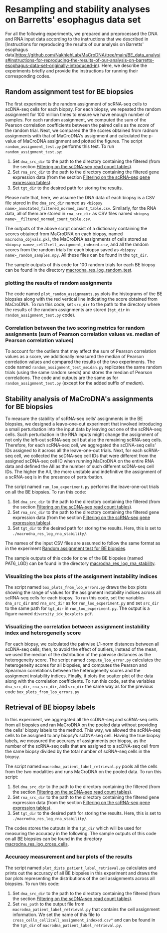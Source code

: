 # Resampling and stability analyses on Barretts' esophagus data set

For all the following experiments, we prepared and preprocessed the DNA and RNA input data according to the instructions that we described in [Instructions for reproducing the results of our analysis on Barretts' esophagus data]https://github.com/NakhlehLab/MaCroDNA/tree/main/BE_data_analysis#instructions-for-reproducing-the-results-of-our-analysis-on-barretts-esophagus-data-set-originally-introduced-in).
Here, we describe the experiments briefly and provide the instructions for running their corresponding codes.

## Random assignment test for BE biopsies
The first experiment is the random assignment of scRNA-seq cells to scDNA-seq cells for each biopsy. For each biopsy, we repeated the random assignment for 100 million times to ensure we have enough number of samples. For each random assignment, we computed the sum of the Pearson correlation coefficients between the paired cells as the *score* of the random trial. Next, we compared the the scores obtained from radnom assignments with that of MaCroDNA's assignment and calculated the p-value of MaCroDNA assignment and plotted the figures.
The script `random_assignment_test.py` performs this test. To run `random_assignment_test.py`:

1. Set `dna_src_dir` to the path to the directory containing the filtered (from the section [Filtering on the scDNA-seq read count tables](https://github.com/NakhlehLab/MaCroDNA/tree/main/BE_data_analysis#filtering-on-the-scdna-seq-read-count-tables)).
2. Set `rna_src_dir` to the path to the directory containing the filtered gene expression data (from the section [Filtering on the scRNA-seq gene expression tables](https://github.com/NakhlehLab/MaCroDNA/blob/main/BE_data_analysis/README.md#filtering-on-the-scrna-seq-gene-expression-tables)).
3. Set `tgt_dir` to the desired path for storing the results.

Please note that, here, we assume the DNA data of each biopsy is a CSV file stored in the `dna_src_dir` named as `<biopsy name>_annotated_filtered_normed_count_table.csv`. Similarly, for the RNA data, all of them are stored in `rna_src_dir` as CSV files named `<biopsy name>__filtered_normed_count_table.csv`.

The outputs of the above script consist of a dictionary containing the scores obtained from MaCroDNA on each biopsy, named `macrodna_objvals.pkl`, the MaCroDNA assignments of cells stored as `<biopsy name>_cell2cell_assignment_indexed.csv`, and all the random scores from the random trials for each biopsy saved as `<biopsy name>_random_samples.npy`. All these files can be found in the `tgt_dir`.

The sample outputs of this code for 100 random trials for each BE biopsy can be found in the directory [macrodna_res_log_random_test](https://github.com/NakhlehLab/MaCroDNA/tree/main/Resampling_stability_analyses/BE_data_analyses/sample_outputs/macrodna_res_log_random_test).

### plotting the results of random assignments 
The code named `plot_random_assignments.py` plots the histograms of the BE biopsies along with the red vertical line indicating the score obtained from MaCroDNA. To run this code, set `src_dir` to the path to the directory where the results of the random assignments are stored (`tgt_dir` in `random_assignment_test.py` code). 

### Correlation between the two scoring metrics for random assignments (sum of Pearson correlation values vs. median of Pearson correlation values)
To account for the outliers that may affect the sum of Pearson correlation values as a score, we additionally measured the median of Pearson correlation values and compared the results of the two experiments. The code named `random_assignment_test_meidan.py` replicates the same random trials (using the same random seeds) and stores the median of Pearson correlations. The code and outputs are the same as for `random_assignment_test.py` (except for the added suffix of _median_). 

## Stability analysis of MaCroDNA's assignments for BE biopsies
To measure the stability of scRNA-seq cells’ assignments in the BE biopsies, we designed a leave-one-out experiment that involved introducing a small perturbation into the input data by leaving out one of the scRNA-seq cells.
Such perturbation in the RNA inputs might change the assignment of not only the left-out scRNA-seq cell but also the remaining scRNA-seq cells. Therefore, for each scRNA-seq cell, we aggregated the scDNA-seq cells’ IDs assigned to it across all the leave-one-out trials. Next, for each scRNA-seq cell, we collected the scDNA-seq cell IDs that were different from the assigned scDNA-seq cell ID when running MaCroDNA on the entire RNA data and defined the AII as the number of such different scDNA-seq cell IDs. The higher the AII, the more unstable and indefinitive the assignment of a scRNA-seq is in the presence of perturbation.

The script named `run_loo_experiment.py` performs the leave-one-out trials on all the BE biopsies. To run this code:

1. Set `dna_src_dir` to the path to the directory containing the filtered (from the section [Filtering on the scDNA-seq read count tables](https://github.com/NakhlehLab/MaCroDNA/tree/main/BE_data_analysis#filtering-on-the-scdna-seq-read-count-tables)).
2. Set `rna_src_dir` to the path to the directory containing the filtered gene expression data (from the section [Filtering on the scRNA-seq gene expression tables](https://github.com/NakhlehLab/MaCroDNA/blob/main/BE_data_analysis/README.md#filtering-on-the-scrna-seq-gene-expression-tables)).
3. Set `tgt_dir` to the desired path for storing the results. Here, this is set to `./macrodna_res_log_rna_stability/`.

The names of the input CSV files are assumed to follow the same format as in the experiment [Random assignment test for BE biopsies](https://github.com/NakhlehLab/MaCroDNA/blob/main/Resampling_stability_analyses/BE_data_analyses/README.md#random-assignment-test-for-be-biopsies).

The sample outputs of this code for one of the BE biopsies (named PAT6_LGD) can be found in the directory [macrodna_res_log_rna_stability](https://github.com/NakhlehLab/MaCroDNA/tree/main/Resampling_stability_analyses/BE_data_analyses/sample_outputs/macrodna_res_log_rna_stability).

### Visualizing the box plots of the assignment instability indices 
The script named `box_plots_from_loo_errors.py` draws the box plots showing the range of values for the assignment instability indices across all scRNA-seq cells for each biopsy. To run this code, set the variables `dna_src_dir` and `rna_src_dir` as for `run_loo_experiment.py` and set `src_dir` to the same path for `tgt_dir` in `run_loo_experiment.py`. The output is a figure named `diversity_idx_boxplots.pdf`.

### Visualizing the correlation between assignment instability index and heterogeneity score
For each biopsy, we calculated the pairwise L1-norm distances between all scDNA-seq cells; then, to avoid the effect of outliers, instead of the mean, we used the median of the distribution of the pairwise distances as the heterogeneity score. The script named `compute_loo_error.py` calculates the heterogeneity scores for all biopsies, and computes the Pearson and Spearman correlations between the heterogeneity scores and the assignment instability indices. Finally, it plots the scatter plot of the data along with the correlation coefficients.
To run this code, set the variables `dna_src_dir`, `rna_src_dir`, and `src_dir` the same way as for the previous code `box_plots_from_loo_errors.py`

## Retrieval of BE biopsy labels
In this experiment, we aggregated all the scDNA-seq and scRNA-seq cells from all biopsies and ran MaCroDNA on the pooled data without providing the cells' biopsy labels to the method. This way, we allowed the scRNA-seq cells to be assigned to any biopsy’s scDNA-seq cell. Having the true biopsy labels, we measured the accuracy of assignments per biopsy, as the number of the scRNA-seq cells that are assigned to a scDNA-seq cell from the same biopsy divided by the total number of scRNA-seq cells in the biopsy.  

The script named `macrodna_patient_label_retrieval.py` pools all the cells from the two modalities and runs MaCroDNA on the pooled data. To run this script:

1. Set `dna_src_dir` to the path to the directory containing the filtered (from the section [Filtering on the scDNA-seq read count tables](https://github.com/NakhlehLab/MaCroDNA/tree/main/BE_data_analysis#filtering-on-the-scdna-seq-read-count-tables)).
2. Set `rna_src_dir` to the path to the directory containing the filtered gene expression data (from the section [Filtering on the scRNA-seq gene expression tables](https://github.com/NakhlehLab/MaCroDNA/blob/main/BE_data_analysis/README.md#filtering-on-the-scrna-seq-gene-expression-tables)).
3. Set `tgt_dir` to the desired path for storing the results. Here, this is set to `./macrodna_res_log_rna_stability/`.

The codes stores the outputs in the `tgt_dir` which will be used for measuring the accuracy in the following. 
The sample outputs of this code on all BE biopsies can be found in the directory [macrodna_res_log_cross_cells](https://github.com/NakhlehLab/MaCroDNA/tree/main/Resampling_stability_analyses/BE_data_analyses/sample_outputs/macrodna_res_log_cross_cells).

### Accuracy measurement and bar plots of the results 
The script named `plot_dists_patient_label_retrieval.py` calculates and prints out the accuracy of all BE biopsies in this experiment and draws the bar plots representing the distributions of the cell assignments across all biopsies. To run this code:

1. Set `dna_src_dir` to the path to the directory containing the filtered (from the section [Filtering on the scDNA-seq read count tables](https://github.com/NakhlehLab/MaCroDNA/tree/main/BE_data_analysis#filtering-on-the-scdna-seq-read-count-tables)).
2. Set `res_path` to the output file from `macrodna_patient_label_retrieval.py` that contains the cell assignment information. We set the name of this file to `cross_cells_cell2cell_assignment_indexed.csv"` and can be found in the `tgt_dir` of `macrodna_patient_label_retrieval.py`.

